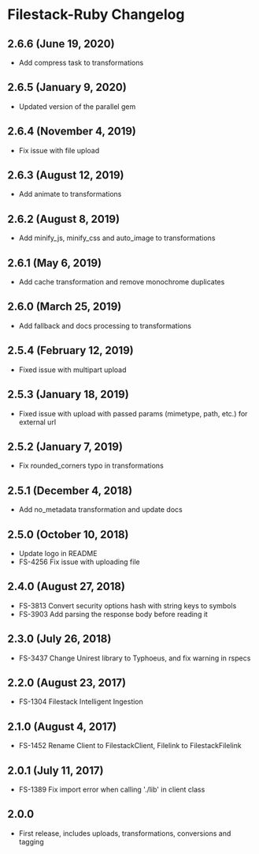 # Filestack-Ruby Changelog

## 2.6.6 (June 19, 2020)
- Add compress task to transformations

## 2.6.5 (January 9, 2020)
- Updated version of the parallel gem

## 2.6.4 (November 4, 2019)
- Fix issue with file upload

## 2.6.3 (August 12, 2019)
- Add animate to transformations

## 2.6.2 (August 8, 2019)
- Add minify_js, minify_css and auto_image to transformations

## 2.6.1 (May 6, 2019)
- Add cache transformation and remove monochrome duplicates

## 2.6.0 (March 25, 2019)
- Add fallback and docs processing to transformations

## 2.5.4 (February 12, 2019)
- Fixed issue with multipart upload

## 2.5.3 (January 18, 2019)
- Fixed issue with upload with passed params (mimetype, path, etc.) for external url

## 2.5.2 (January 7, 2019)
- Fix rounded_corners typo in transformations

## 2.5.1 (December 4, 2018)
- Add no_metadata transformation and update docs

## 2.5.0 (October 10, 2018)
- Update logo in README
- FS-4256 Fix issue with uploading file

## 2.4.0 (August 27, 2018)
- FS-3813 Convert security options hash with string keys to symbols
- FS-3903 Add parsing the response body before reading it

## 2.3.0 (July 26, 2018)
- FS-3437 Change Unirest library to Typhoeus, and fix warning in rspecs

## 2.2.0 (August 23, 2017)
- FS-1304 Filestack Intelligent Ingestion

## 2.1.0 (August 4, 2017)
- FS-1452 Rename Client to FilestackClient, Filelink to FilestackFilelink

## 2.0.1 (July 11, 2017)
- FS-1389 Fix import error when calling './lib' in client class

## 2.0.0
- First release, includes uploads, transformations, conversions and tagging
